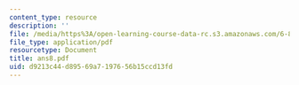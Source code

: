 ```yaml
---
content_type: resource
description: ''
file: /media/https%3A/open-learning-course-data-rc.s3.amazonaws.com/6-856j-randomized-algorithms-fall-2002/d9213c44d89569a7197656b15ccd13fd_ans8.pdf
file_type: application/pdf
resourcetype: Document
title: ans8.pdf
uid: d9213c44-d895-69a7-1976-56b15ccd13fd
---
```

